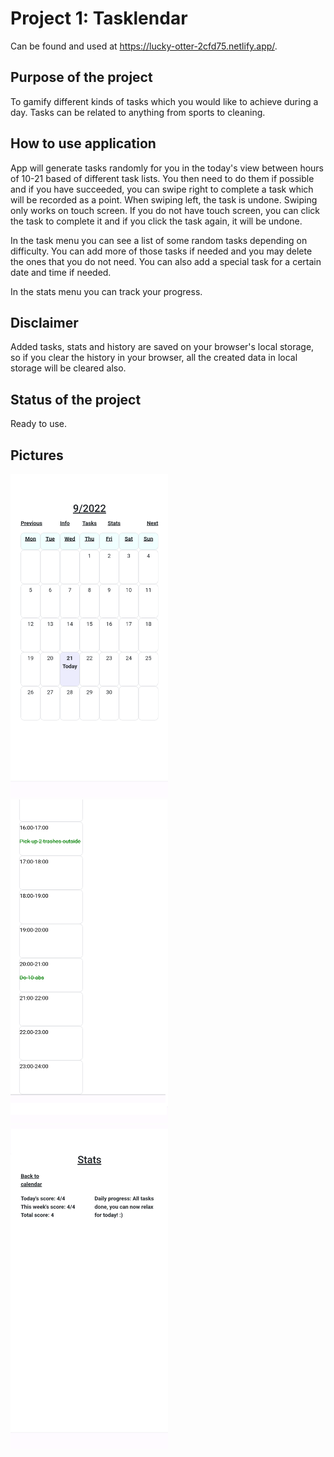 # Project 1: Tasklendar
Can be found and used at https://lucky-otter-2cfd75.netlify.app/.

## Purpose of the project
To gamify different kinds of tasks which you would like to achieve during a day. Tasks can be related to anything from sports to cleaning.

## How to use application
App will generate tasks randomly for you in the today's view between hours of 10-21 based of different task lists. You then need to do them if possible and if you have succeeded, you can swipe right to complete a task which will be recorded as a point. When swiping left, the task is undone. Swiping only works on touch screen. If you do not have touch screen, you can click the task to complete it and if you click the task again, it will be undone.

In the task menu you can see a list of some random tasks depending on difficulty. You can add more of those tasks if needed and you may delete the ones that you do not need. You can also add a special task for a certain date and time if needed.

In the stats menu you can track your progress.

## Disclaimer
Added tasks, stats and history are saved on your browser's local storage, so if you clear the history in your browser, all the created data in local storage will be cleared also.

## Status of the project
Ready to use.

## Pictures
<img src="pic1.png" width="50%" />
<img src="pic2.png" width="50%" />
<img src="pic3.png" width="50%" />
